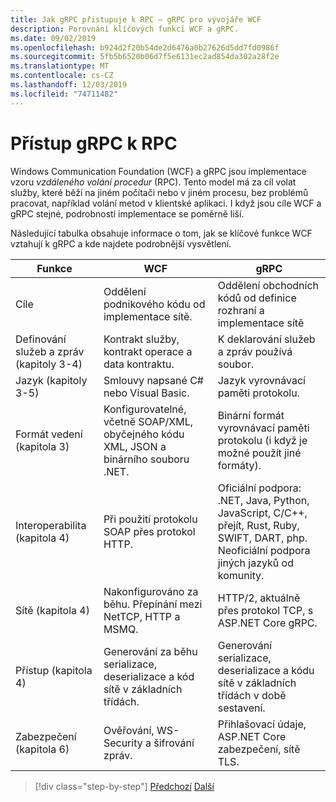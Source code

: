 ```yaml
---
title: Jak gRPC přistupuje k RPC – gRPC pro vývojáře WCF
description: Porovnání klíčových funkcí WCF a gRPC.
ms.date: 09/02/2019
ms.openlocfilehash: b924d2f20b54de2d6476a0b27626d5dd7fd0986f
ms.sourcegitcommit: 5fb5b6520b06d7f5e6131ec2ad854da302a28f2e
ms.translationtype: MT
ms.contentlocale: cs-CZ
ms.lasthandoff: 12/03/2019
ms.locfileid: "74711482"
---
```

# <a name="how-grpc-approaches-rpc"></a>Přístup gRPC k RPC

Windows Communication Foundation (WCF) a gRPC jsou implementace vzoru *vzdáleného volání procedur* (RPC). Tento model má za cíl volat služby, které běží na jiném počítači nebo v jiném procesu, bez problémů pracovat, například volání metod v klientské aplikaci. I když jsou cíle WCF a gRPC stejné, podrobnosti implementace se poměrně liší.

Následující tabulka obsahuje informace o tom, jak se klíčové funkce WCF vztahují k gRPC a kde najdete podrobnější vysvětlení.

| Funkce | WCF | gRPC |
| -------- | --- | ---- |
| Cíle | Oddělení podnikového kódu od implementace sítě. | Oddělení obchodních kódů od definice rozhraní a implementace sítě |
| Definování služeb a zpráv (kapitoly 3-4)  | Kontrakt služby, kontrakt operace a data kontraktu. | K deklarování služeb a zpráv používá soubor. |
| Jazyk (kapitoly 3-5) | Smlouvy napsané C# nebo Visual Basic. | Jazyk vyrovnávací paměti protokolu. |
| Formát vedení (kapitola 3) | Konfigurovatelné, včetně SOAP/XML, obyčejného kódu XML, JSON a binárního souboru .NET. | Binární formát vyrovnávací paměti protokolu (i když je možné použít jiné formáty).
| Interoperabilita (kapitola 4) | Při použití protokolu SOAP přes protokol HTTP. | Oficiální podpora: .NET, Java, Python, JavaScript, C/C++, přejít, Rust, Ruby, SWIFT, DART, php. Neoficiální podpora jiných jazyků od komunity. |
| Sítě (kapitola 4) | Nakonfigurováno za běhu. Přepínání mezi NetTCP, HTTP a MSMQ. | HTTP/2, aktuálně přes protokol TCP, s ASP.NET Core gRPC. |
| Přístup (kapitola 4) | Generování za běhu serializace, deserializace a kód sítě v základních třídách. | Generování serializace, deserializace a kódu sítě v základních třídách v době sestavení. |
| Zabezpečení (kapitola 6) | Ověřování, WS-Security a šifrování zpráv. | Přihlašovací údaje, ASP.NET Core zabezpečení, sítě TLS. |

>[!div class="step-by-step"]
>[Předchozí](grpc-overview.md)
>[Další](interface-definition-language.md)
